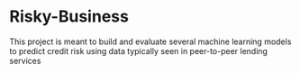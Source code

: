 # Risky-Business
This project is meant to build and evaluate several machine learning models to predict credit risk using data typically seen in peer-to-peer lending services

